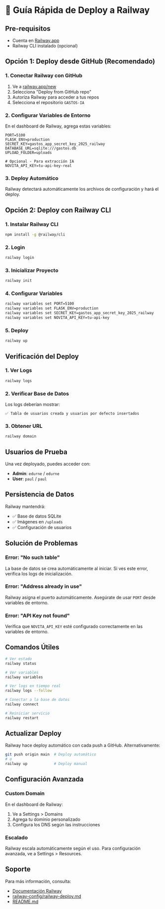 # 🚀 Guía Rápida de Deploy a Railway

## Pre-requisitos
- Cuenta en [Railway.app](https://railway.app)
- Railway CLI instalado (opcional)

## Opción 1: Deploy desde GitHub (Recomendado)

### 1. Conectar Railway con GitHub
1. Ve a [railway.app/new](https://railway.app/new)
2. Selecciona "Deploy from GitHub repo"
3. Autoriza Railway para acceder a tus repos
4. Selecciona el repositorio `GASTOS-IA`

### 2. Configurar Variables de Entorno
En el dashboard de Railway, agrega estas variables:

```env
PORT=5100
FLASK_ENV=production
SECRET_KEY=gastos_app_secret_key_2025_railway
DATABASE_URL=sqlite:///gastos.db
UPLOAD_FOLDER=uploads

# Opcional - Para extracción IA
NOVITA_API_KEY=tu-api-key-real
```

### 3. Deploy Automático
Railway detectará automáticamente los archivos de configuración y hará el deploy.

## Opción 2: Deploy con Railway CLI

### 1. Instalar Railway CLI
```bash
npm install -g @railway/cli
```

### 2. Login
```bash
railway login
```

### 3. Inicializar Proyecto
```bash
railway init
```

### 4. Configurar Variables
```bash
railway variables set PORT=5100
railway variables set FLASK_ENV=production
railway variables set SECRET_KEY=gastos_app_secret_key_2025_railway
railway variables set NOVITA_API_KEY=tu-api-key
```

### 5. Deploy
```bash
railway up
```

## Verificación del Deploy

### 1. Ver Logs
```bash
railway logs
```

### 2. Verificar Base de Datos
Los logs deberían mostrar:
```
✅ Tabla de usuarios creada y usuarios por defecto insertados
```

### 3. Obtener URL
```bash
railway domain
```

## Usuarios de Prueba

Una vez deployado, puedes acceder con:
- **Admin**: `edurne` / `edurne`
- **User**: `paul` / `paul`

## Persistencia de Datos

Railway mantendrá:
- ✅ Base de datos SQLite
- ✅ Imágenes en `/uploads`
- ✅ Configuración de usuarios

## Solución de Problemas

### Error: "No such table"
La base de datos se crea automáticamente al iniciar. Si ves este error, verifica los logs de inicialización.

### Error: "Address already in use"
Railway asigna el puerto automáticamente. Asegúrate de usar `PORT` desde variables de entorno.

### Error: "API Key not found"
Verifica que `NOVITA_API_KEY` esté configurado correctamente en las variables de entorno.

## Comandos Útiles

```bash
# Ver estado
railway status

# Ver variables
railway variables

# Ver logs en tiempo real
railway logs --follow

# Conectar a la base de datos
railway connect

# Reiniciar servicio
railway restart
```

## Actualizar Deploy

Railway hace deploy automático con cada push a GitHub. Alternativamente:

```bash
git push origin main  # Deploy automático
# o
railway up            # Deploy manual
```

## Configuración Avanzada

### Custom Domain
En el dashboard de Railway:
1. Ve a Settings > Domains
2. Agrega tu dominio personalizado
3. Configura los DNS según las instrucciones

### Escalado
Railway escala automáticamente según el uso. Para configuración avanzada, ve a Settings > Resources.

## Soporte

Para más información, consulta:
- [Documentación Railway](https://docs.railway.app)
- [railway-config/railway-deploy.md](railway-config/railway-deploy.md)
- [README.md](README.md)

